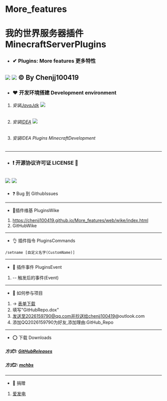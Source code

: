 # More_features
# 我的世界服务器插件MinecraftServerPlugins
- ###  ✔ Plugins: More features 更多特性 
![](https://img.shields.io/badge/LICENSE-GPLv3-green) ![](https://img.shields.io/badge/Version-snapshot-orange)
&copy; By Chenjj100419
------------
- ### ❤ 开发环境搭建 Development environment
1. ###### 安装[JavaJdk](https:\\www.java.com) ![](https://img.shields.io/badge/Dev-JavaJdk14-orange)
2. ###### 安装[IDEA](www.jetbrains.com/idea/) ![](https://img.shields.io/badge/Dev-IjIDEA-orange)
3. ###### 安装IDEA Plugins MinecraftDevelopment
------------
- ### ❗ 开源协议许可证 LICENSE 🚫
![](https://img.shields.io/badge/LICENSE-GPLv3-green)
![](https://img.shields.io/badge/LICENSE-GNU%20General%20Public%20License-green)
------------
- ❓ Bug
到 GithubIssues
------------
- 🎉插件维基 PluginsWike 
1. https://chenjj100419.github.io/More_features/web/wike/index.html
2. GitHubWike
------------
- 👌 插件指令 PluginsCommands
```
/setname [自定义名字(CustomName)]
```
------------
- 🚕 插件事件 PluginsEvent
1.  -- 触发后的事件(Event)

------------
- 💨 如何参与项目
1. → [表单下载](https://github.com/chenjj100419/More_features/releases/tag/shop "表单下载")
2. 填写"GitHubRepo.dox"
3. 发送至2026159790@qq.com并抄送给chenjj100419@outlook.com
4. 添加QQ2026159790为好友,添加理由:GitHub_Repo
------------
- ⭕ 下载 Downloads
##### 方式1: [GitHubReleases](https://github.com/chenjj100419/More_features/releases)
##### 方式2: [mchbs](https://www.mcbbs.net)
------------
- 💙 捐赠
1. [爱发电](https://afdian.net/@chenjj100419)